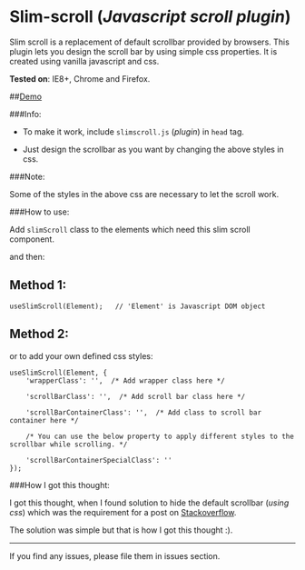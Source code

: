 Slim-scroll (_Javascript scroll plugin_)
========================================

Slim scroll is a replacement of default scrollbar provided by browsers. 
This plugin lets you design the scroll bar by using simple css properties. It is created using vanilla javascript and css.

**Tested on**: IE8+, Chrome and Firefox.

##[Demo](https://rawgit.com/venkateshwar/slim-scroll/master/index.html)

###Info:

- To make it work, include `slimscroll.js` (_plugin_) in `head` tag.

- Just design the scrollbar as you want by changing the above styles in css.

###Note: 

Some of the styles in the above css are necessary to let the scroll work.


###How to use:

Add `slimScroll` class to the elements which need this slim scroll component.

and then:

Method 1:
---------

    useSlimScroll(Element);   // 'Element' is Javascript DOM object

Method 2:
---------

or to add your own defined css styles:

    useSlimScroll(Element, {
        'wrapperClass': '',  /* Add wrapper class here */

        'scrollBarClass': '',  /* Add scroll bar class here */

        'scrollBarContainerClass': '',  /* Add class to scroll bar container here */

        /* You can use the below property to apply different styles to the scrollbar while scrolling. */

        'scrollBarContainerSpecialClass': ''  
	});

###How I got this thought:

I got this thought, when I found solution to hide the default scrollbar (_using css_) which was the requirement for a post on [Stackoverflow](http://stackoverflow.com/a/16671476/1577396).

The solution was simple but that is how I got this thought :).

---------------------------------

If you find any issues, please file them in issues section.

